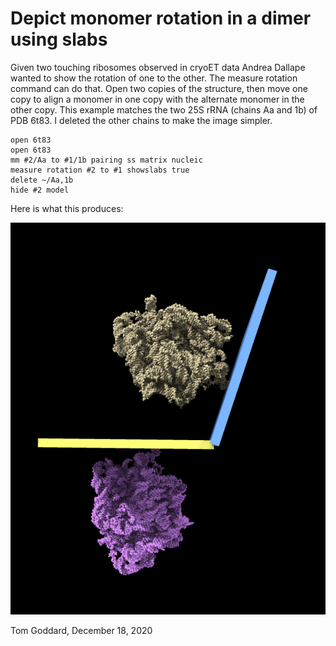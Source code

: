 # Depict monomer rotation in a dimer using slabs

Given two touching ribosomes observed in cryoET data Andrea Dallape wanted to show the rotation of one to the other.  The measure rotation command can do that.  Open two copies of the structure, then move one copy to align a monomer in one copy with the alternate monomer in the other copy.  This example matches the two 25S rRNA (chains Aa and 1b) of PDB 6t83.  I deleted the other chains to make the image simpler.

    open 6t83
    open 6t83
    mm #2/Aa to #1/1b pairing ss matrix nucleic
    measure rotation #2 to #1 showslabs true
    delete ~/Aa,1b
    hide #2 model

Here is what this produces:

<img src="slabs.png" alt="6t83 rotation" />

Tom Goddard, December 18, 2020